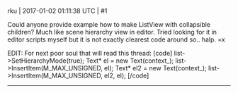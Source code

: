rku | 2017-01-02 01:11:38 UTC | #1

Could anyone provide example how to make ListView with collapsible children? Much like scene hierarchy view in editor. Tried looking for it in editor scripts myself but it is not exactly clearest code around so.. halp. =x

EDIT: For next poor soul that will read this thread:
[code]
    list->SetHierarchyMode(true);
    Text* el = new Text(context_);
    list->InsertItem(M_MAX_UNSIGNED, el);
    Text* el2 = new Text(context_);
    list->InsertItem(M_MAX_UNSIGNED, el2, el);
[/code]

-------------------------

